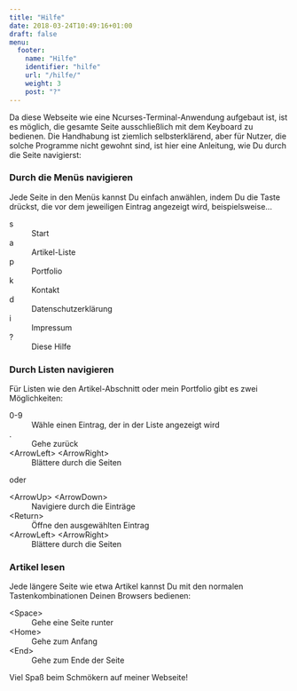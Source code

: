 ```yaml
---
title: "Hilfe"
date: 2018-03-24T10:49:16+01:00
draft: false
menu:
  footer:
    name: "Hilfe"
    identifier: "hilfe"
    url: "/hilfe/"
    weight: 3
    post: "?"
---
```


Da diese Webseite wie eine Ncurses-Terminal-Anwendung aufgebaut ist, ist es möglich, die gesamte Seite ausschließlich mit dem Keyboard zu bedienen.
Die Handhabung ist ziemlich selbsterklärend, aber für Nutzer, die solche Programme nicht gewohnt sind, ist hier eine Anleitung, wie Du durch die Seite navigierst:

### Durch die Menüs navigieren

Jede Seite in den Menüs kannst Du einfach anwählen, indem Du die Taste drückst, die vor dem jeweiligen Eintrag angezeigt wird, beispielsweise...

<dl>
<dt>s</dt><dd>Start<dd>
<dt>a</dt><dd>Artikel-Liste<dd>
<dt>p</dt><dd>Portfolio<dd>
<dt>k</dt><dd>Kontakt<dd>
<dt>d</dt><dd>Datenschutzerklärung<dd>
<dt>i</dt><dd>Impressum<dd>
<dt>?</dt><dd>Diese Hilfe<dd>
</dl>

### Durch Listen navigieren

Für Listen wie den Artikel-Abschnitt oder mein Portfolio gibt es zwei Möglichkeiten:

<dl>
<dt>0-9</dt><dd>Wähle einen Eintrag, der in der Liste angezeigt wird</dd>
<dt>.</dt><dd>Gehe zurück</dd>
<dt>&lt;ArrowLeft&gt; &lt;ArrowRight&gt;</dt><dd>Blättere durch die Seiten</dd>
</dl>

oder

<dl>
<dt>&lt;ArrowUp&gt; &lt;ArrowDown&gt;</dt><dd>Navigiere durch die Einträge</dd>
<dt>&lt;Return&gt;</dt><dd>Öffne den ausgewählten Eintrag</dd>
<dt>&lt;ArrowLeft&gt; &lt;ArrowRight&gt;</dt><dd>Blättere durch die Seiten</dd>
</dl>

### Artikel lesen

Jede längere Seite wie etwa Artikel kannst Du mit den normalen Tastenkombinationen Deinen Browsers bedienen:

<dl>
<dt>&lt;Space&gt;</dt><dd>Gehe eine Seite runter</dd>
<dt>&lt;Home&gt;</dt><dd>Gehe zum Anfang</dd>
<dt>&lt;End&gt;</dt><dd>Gehe zum Ende der Seite</dd>
</dl>

Viel Spaß beim Schmökern auf meiner Webseite!
